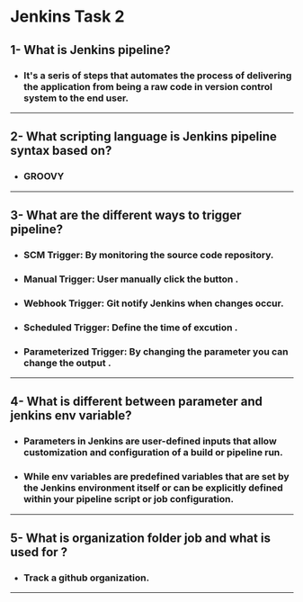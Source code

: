 # **Jenkins Task 2**
## **1- What is Jenkins pipeline?**

- ### It's a seris of steps that automates the process of delivering the application from being a raw code in version control system to the end user.

------

## **2- What scripting language is Jenkins pipeline syntax based on?**

- ### GROOVY


------

## **3- What are the different ways to trigger pipeline?**

- ### SCM Trigger: By monitoring the source code repository.
- ### Manual Trigger: User manually click the button .
- ### Webhook Trigger: Git notify Jenkins when changes occur.
- ### Scheduled Trigger: Define the time of excution .
- ### Parameterized Trigger: By changing the parameter you can change the output .

-----

## **4- What is different between parameter and jenkins env variable?**

- ### Parameters in Jenkins are user-defined inputs that allow customization and configuration of a build or pipeline run.
- ### While env variables are predefined variables that are set by the Jenkins environment itself or can be explicitly defined within your pipeline script or job configuration.

-----


## **5- What is organization folder job and what is used for ?**
- ### Track a github organization.  


-----